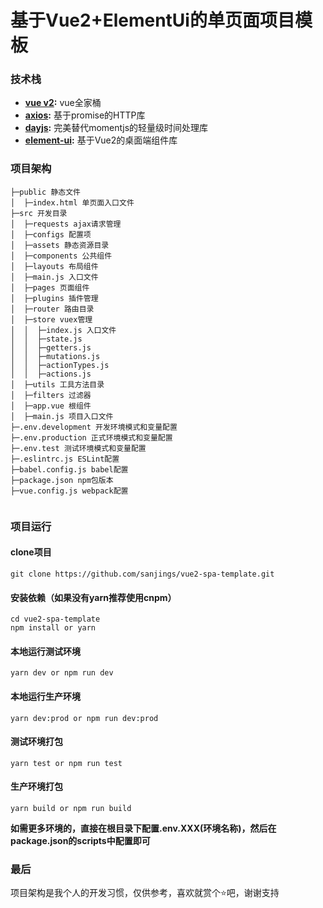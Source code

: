 # 基于Vue2+ElementUi的单页面项目模板

### 技术栈  
- **[vue v2](https://github.com/vuejs/vue):**  vue全家桶
- **[axios](https://github.com/axios/axios):**  基于promise的HTTP库
- **[dayjs](https://github.com/iamkun/dayjs):** 完美替代momentjs的轻量级时间处理库
- **[element-ui](https://github.com/ElemeFE/element):** 基于Vue2的桌面端组件库

### 项目架构
```
├─public 静态文件
│  ├─index.html 单页面入口文件 
├─src 开发目录
│  ├─requests ajax请求管理  
│  ├─configs 配置项 
│  ├─assets 静态资源目录 
│  ├─components 公共组件
│  ├─layouts 布局组件
│  ├─main.js 入口文件
│  ├─pages 页面组件 
│  ├─plugins 插件管理 
│  ├─router 路由目录 
│  ├─store vuex管理 
│  │  ├─index.js 入口文件
│  │  ├─state.js
│  │  ├─getters.js
│  │  ├─mutations.js
│  │  ├─actionTypes.js
│  │  ├─actions.js
│  ├─utils 工具方法目录
│  ├─filters 过滤器
│  ├─app.vue 根组件
│  ├─main.js 项目入口文件
├─.env.development 开发环境模式和变量配置
├─.env.production 正式环境模式和变量配置
├─.env.test 测试环境模式和变量配置
├─.eslintrc.js ESLint配置
├─babel.config.js babel配置
├─package.json npm包版本
├─vue.config.js webpack配置
    
```

### 项目运行
#### clone项目
```
git clone https://github.com/sanjings/vue2-spa-template.git
```
#### 安装依赖（如果没有yarn推荐使用cnpm）
```
cd vue2-spa-template
npm install or yarn
```

#### 本地运行测试环境
```
yarn dev or npm run dev
```
#### 本地运行生产环境
```
yarn dev:prod or npm run dev:prod
```
#### 测试环境打包
```
yarn test or npm run test
```
#### 生产环境打包
```
yarn build or npm run build
```
**如需更多环境的，直接在根目录下配置.env.XXX(环境名称)，然后在package.json的scripts中配置即可**

### 最后
项目架构是我个人的开发习惯，仅供参考，喜欢就赏个⭐吧，谢谢支持

